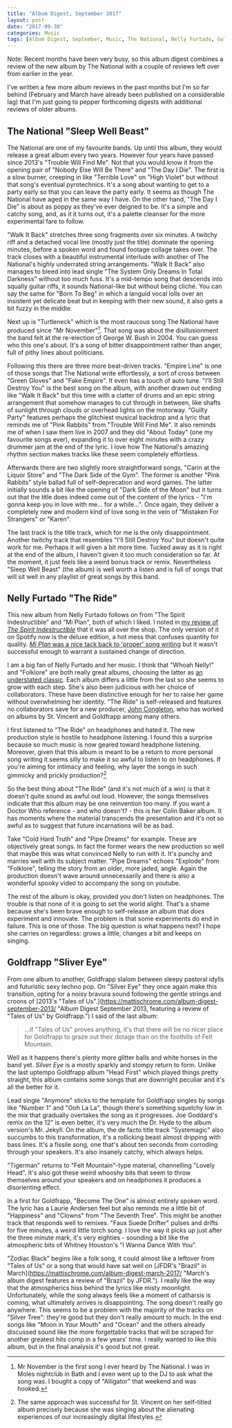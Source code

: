 ```yaml
---
title: "Album Digest, September 2017"
layout: post
date: "2017-09-30"
categories: Music
tags: [Album Digest, September, Music, The National, Nelly Furtado, Goldfrapp, Seventeen]
---
```

Note: Recent months have been very busy, so this album digest combines a review of the new album by The National with a couple of reviews left over from earlier in the year.

I've written a few more album reviews in the past months but I'm so far behind (February and March have already been published on a considerable lag) that I'm just going to pepper forthcoming digests with additional reviews of older albums.

## The National "Sleep Well Beast"

The National are one of my favourite bands. Up until this album, they would release a great album every two years. However four years have passed since 2013's "Trouble Will Find Me". Not that you would know it from the opening pair of "Nobody Else Will Be There" and "The Day I Die". The first is a slow burner, creeping in like "Terrible Love" on "High Violet" but without that song's eventual pyrotechnics. It's a song about wanting to get to a party early so that you can leave the party early. It seems as though The National have aged in the same way I have. On the other hand, "The Day I Die" is about as poppy as they've ever deigned to be. It's a simple and catchy song, and, as it it turns out, it's a palette cleanser for the more experimental fare to follow.

"Walk It Back" stretches three song fragments over six minutes. A twitchy riff and a detached vocal line (mostly just the title) dominate the opening minutes, before a spoken word and found footage collage takes over. The track closes with a beautiful instrumental interlude with another of The National's highly underrated string arrangements. "Walk It Back" also manages to bleed into lead single "The System Only Dreams In Total Darkness" without too much fuss. It's a mid-tempo song that descends into squally guitar riffs, it sounds National-like but without being cliché. You can say the same for "Born To Beg" in which a languid vocal lolls over an insistent yet delicate beat but in keeping with their new sound, it also gets a bit fuzzy in the middle.

Next up is "Turtleneck" which is the most raucous song The National have produced since "Mr November"[^1]. That song was about the disillusionment the band felt at the re-election of George W. Bush in 2004. You can guess who this one's about. It's a song of bitter disappointment rather than anger, full of pithy lines about politicians.

Following this there are three more beat-driven tracks. "Empire Line" is one of those songs that The National write effortlessly, a sort of cross between "Green Gloves" and "Fake Empire". It even has a touch of auto tune. "I'll Still Destroy You" is the best song on the album, with another drawn out ending like "Walk It Back" but this time with a clatter of drums and an epic string arrangement that somehow manages to cut through in between, like shafts of sunlight through clouds or overhead lights on the motorway. "Guilty Party" features perhaps the glitchiest musical backdrop and a lyric that reminds me of "Pink Rabbits" from "Trouble Will Find Me". It also reminds me of when I saw them live in 2007 and they did "About Today" (one my favourite songs ever), expanding it to over eight minutes with a crazy  drummer jam at the end of the lyric. I love how The National's amazing rhythm section makes tracks like these seem completely effortless. 

Afterwards there are two slightly more straightforward songs, "Carin at the Liquor Store" and "The Dark Side of the Gym". The former is another "Pink Rabbits" style ballad full of self-deprecation and word games. The latter initially sounds a bit like the opening of "Dark Side of the Moon" but it turns out that the title does indeed come out of the content of the lyrics - "I'm gonna keep you in love with me... for a while...". Once again, they deliver a completely new and modern kind of love song in the vein of "Mistaken For Strangers" or "Karen". 

The last track is the title track, which for me is the only disappointment. Another twitchy track that resembles "I'll Still Destroy You" but doesn't quite work for me. Perhaps it will given a bit more time. Tucked away as it is right at the end of the album, I haven't given it too much consideration so far. At the moment, it just feels like a weird bonus track or remix. Nevertheless "Sleep Well Beast" (the album) is well worth a listen and is full of songs that will sit well in any playlist of great songs by this band.

## Nelly Furtado "The Ride"

This new album from Nelly Furtado follows on from "The Spirit Indestructible" and "Mi Plan", both of which I liked. I noted in [my review of *The Spirit Indestructible*](album-digest-september-2012) that it was all over the shop. The only version of it on Spotify now is the deluxe edition, a hot mess that confuses quantity for quality. [*Mi Plan* was a nice tack back to 'proper' song writing](https://mattischrome.com/album-digest-january-2013/) but it wasn't successful enough to warrant a sustained change of direction.

I am a big fan of Nelly Furtado and her music. I think that "Whoah Nelly!" and "Folklore" are both really great albums, choosing the latter as [an understated classic](uc20). Each album differs a little from the last so she seems to grow with each step. She's also been judicious with her choice of collaborators. These have been distinctive enough for her to raise her game without overwhelming her identity. "The Ride" is self-released and features no collaborators save for a new producer, [John Congleton](https://en.wikipedia.org/wiki/John_Congleton), who has worked on albums by St. Vincent and Goldfrapp among many others.

I first listened to "The Ride" on headphones and hated it. The new production style is hostile to headphone listening. I found this a surprise because so much music is now geared toward headphone listening. Moreover, given that this album is meant to be a return to more personal song writing it seems silly to make it so awful to listen to on headphones. If you're aiming for intimacy and feeling, why layer the songs in such gimmicky and prickly production?[^2]

So the best thing about "The Ride" (and it's not much of a win) is that it doesn't quite sound as awful out loud. However, the songs themselves indicate that this album may be one reinvention too many. If you want a Doctor Who reference - and who doesn't? - this is her Colin Baker album. It has moments where the material transcends the presentation and it's not so awful as to suggest that future incarnations will be as bad.

Take "Cold Hard Truth" and "Pipe Dreams" for example. These are objectively great songs. In fact the former wears the new production so well that maybe this was what convinced Nelly to run with it. It's punchy and marries well with its subject matter. "Pipe Dreams" echoes "Explode" from "Folklore", telling the story from an older, more jaded, angle. Again the production doesn't wave around unnecessarily and there is also a wonderful spooky video to accompany the song on youtube.

The rest of the album is okay, provided you don't listen on headphones. The trouble is that none of it is going to set the world alight. That's a shame because she's been brave enough to self-release an album that *does* experiment and innovate. The problem is that some experiments do end in failure. This is one of those. The big question is what happens next? I hope she carries on regardless: grows a little, changes a bit and keeps on singing.

## Goldfrapp "Sliver Eye"

From one album to another, Goldfrapp slalom between sleepy pastoral idylls and futuristic sexy techno pop. On "Silver Eye" they once again make this transition, opting for a noisy bravura sound following the gentle strings and croons of [2013's "Tales of Us".](https://mattischrome.com/album-digest-september-2013/ "Album Digest September 2013, featuring a review of "Tales of Us" by Goldfrapp.") I said of the last album:

> ...if "Tales of Us" proves anything, it's that there will be no nicer place for Goldfrapp to graze out their dotage than on the foothills of Felt Mountain.

Well as it happens there's plenty more glitter balls and white horses in the band yet. *Silver Eye* is a mostly sparkly and stompy return to form. Unlike the last uptempo Goldfrapp album "Head First" which played things pretty straight, this album contains some songs that are downright peculiar and it's all the better for it. 

Lead single "Anymore" sticks to the template for Goldfrapp singles by songs like "Number 1" and "Ooh La La", though there's something squelchy low in the mix that gradually overtakes the song as it progresses. Joe Goddard's remix on the 12" is even better, it's very much the Dr. Hyde to the album version's Mr. Jekyll. On the album, the de facto title track "Systemagic" also succumbs to this transformation, it's a rollicking beast almost dripping with bass lines. It's a fissile song, one that's about ten seconds from corroding through your speakers. It's also insanely catchy, which always helps.

 "Tigerman" returns to "Felt Mountain"-type material, channelling "Lovely Head". It's also got these weird whooshy bits that seem to throw themselves around your speakers  and on headphones it produces a disorienting effect. 

In a first for Goldfrapp, "Become The One" is almost entirely spoken word. The lyric has a Laurie Andersen feel but also reminds me a little bit of "Happiness" and "Clowns" from "The Seventh Tree". This might be another track that responds well to remixes. "Faux Suede Drifter" pulses and drifts for five minutes, a weird little torch song. I love the way it picks up just after the three minute mark, it's very eighties - sounding a bit like the atmospheric bits of Whitney Houston's "I Wanna Dance With You".

"Zodiac Black" begins like a folk song, it could almost like a leftover from "Tales of Us" or a song that would have sat well on [JFDR's "Brazil" in March](https://mattischrome.com/album-digest-march-2017/ "March's album digest features a review of "Brazil" by JFDR."). I really like the way that the atmospherics hiss behind the lyrics like misty moonlight. Unfortunately, while the song always feels like a moment of catharsis is coming, what ultimately arrives is disappointing. The song doesn't really go anywhere. This seems to be a problem with the majority of the tracks on "Silver Tree": they're good but they don't really amount to much. In the end songs like "Moon in Your Mouth" and "Ocean" and the others already discussed sound like the more forgettable tracks that will be scraped for another greatest hits comp in a few years' time. I really wanted to like this album, but in the final analysis it's good but not great.

[^1]: Mr November is the first song I ever heard by The National. I was in Moles nightclub in Bath and I even went up to the DJ to ask what the song was. I bought a copy of "Alligator" that weekend and was hooked.
[^2]: The same approach was successful for St. Vincent on her self-titled album precisely because she was singing about the alienating experiences of our increasingly digital lifestyles.
